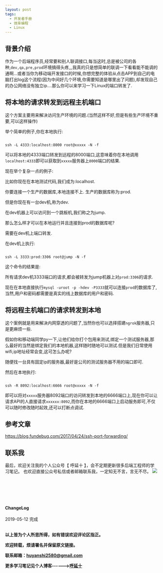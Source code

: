 ```yaml
---
layout: post
tags:
  - 开发者手册
  - 效率编程
  - Linux
---
```


## 背景介绍

作为一个后端程序员,经常要和别人联调接口,每当这时,总是被公司的各种,`dev,qa,pre,prod`环境搞得头疼,,,我真的只是想简单的联调一下看看能不能调的通啊...或者当你为移动端开发接口的时候,你想完整的体验从点击APP到自己的电脑打出log这个流程(因为中间好几个环境,你需要知道是哪里出了问题),却发现自己的办公网络没有独立ip....那么你可以来学习一下Linux的端口转发了.

## 将本地的请求转发到远程主机端口

这个方案主要用来解决访问生产环境的问题.(当然这样不好,但是有些生产环境不重要,可以这样操作)

举个简单的例子,你在本地执行:

```shell

ssh -L 4333:localhost:8000 root@xxxxx -N -f

```

可以将本地的4333端口转发到远程的8000端口,这意味着你在本地调用`localhost:4333`即可以获取到`xxxxx`服务器上`8000`端口的结果.

现在举个复杂一点的例子:


比如你现在在本地测试代码,我们成为:localhost.

你要连接一个生产的数据库,本地连接不上. 生产的数据库称为:prod.

但是你现在有一台dev机,称为dev.

在dev机器上可以访问到一个跳板机,我们称之为jump.

那么怎么样才可以在本地运行并且连接到prod的数据库呢?

需要在dev机上端口转发.

在dev机上执行:

```shell

ssh -L 3333:prod:3306 root@jump -N -f

```

这个命令的结果是:

所有请求dev机3333端口的请求,都会被转发为jump机器上对`prod:3306`的请求.

现在在本地直接执行`mysql -uroot -p -hdev -P3333`就可以连接`prod`的数据库了,当然,用户和密码都需要是真实的线上数据库的用户和密码.


## 将远程主机端口的请求转发到本地

这个案例就是用来解决内网穿透的问题了,当然你也可以选择搭建`ngrok`服务器,只是更麻烦一些.

假如你和移动端同学py一下,让他们给你打个包用来测试,绑定一个测试服务器,那么最好的当然是绑定我们的本地机器,这样随时随地可以测试.但是我们日常使用wifi,ip地址经常会变,这可怎么办呢?

随便找一台具有固定ip的服务器,最好是公司的测试服务器不用的端口即可.

然后在本地执行:

```shell

ssh -R 8092:localhost:6666 root@xxxxx -N -f

```

即可以将对`xxxxx`服务器8092端口的访问转发到本地的6666端口上,现在你可以让请求API的人直接请求`xxxxxx:8092`,而你在本地的6666端口上启动服务即可,不仅可以随时修改随时起效,还可以打断点调试.


## 参考文章

https://blog.fundebug.com/2017/04/24/ssh-port-forwarding/

## 联系我
最后，欢迎关注我的个人公众号【 呼延十 】，会不定期更新很多后端工程师的学习笔记。
也欢迎直接公众号私信或者邮箱联系我，一定知无不言，言无不尽。
![](http://img.couplecoders.tech/%E6%89%AB%E7%A0%81_%E6%90%9C%E7%B4%A2%E8%81%94%E5%90%88%E4%BC%A0%E6%92%AD%E6%A0%B7%E5%BC%8F-%E6%A0%87%E5%87%86%E8%89%B2%E7%89%88.png)

<br>
<br>
<br>
<br>
<h4>ChangeLog</h4>
2019-05-12      完成
<br>
<br>


**以上皆为个人所思所得，如有错误欢迎评论区指正。**

**欢迎转载，烦请署名并保留原文链接。**

**联系邮箱：huyanshi2580@gmail.com**

**更多学习笔记见个人博客------><a href="{{ site.baseurl }}/">呼延十</a>**
